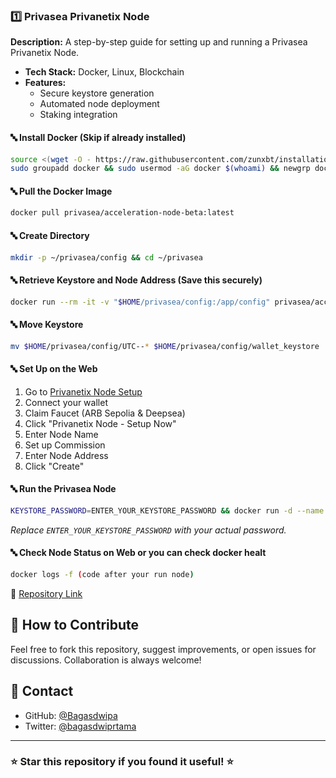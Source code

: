 ### 1️⃣ Privasea Privanetix Node
**Description:** A step-by-step guide for setting up and running a Privasea Privanetix Node.
- **Tech Stack:** Docker, Linux, Blockchain
- **Features:**
  - Secure keystore generation
  - Automated node deployment
  - Staking integration

#### 🔤 Install Docker (Skip if already installed)
```bash
source <(wget -O - https://raw.githubusercontent.com/zunxbt/installation/main/docker.sh)
sudo groupadd docker && sudo usermod -aG docker $(whoami) && newgrp docker
```

#### 🔤 Pull the Docker Image
```bash
docker pull privasea/acceleration-node-beta:latest
```

#### 🔤 Create Directory
```bash
mkdir -p ~/privasea/config && cd ~/privasea
```

#### 🔤 Retrieve Keystore and Node Address (Save this securely)
```bash
docker run --rm -it -v "$HOME/privasea/config:/app/config" privasea/acceleration-node-beta:latest ./node-calc new_keystore
```

#### 🔤 Move Keystore
```bash
mv $HOME/privasea/config/UTC--* $HOME/privasea/config/wallet_keystore
```

#### 🔤 Set Up on the Web
1. Go to [Privanetix Node Setup](https://deepsea-beta.privasea.ai/privanetixNode)
2. Connect your wallet
3. Claim Faucet (ARB Sepolia & Deepsea)
4. Click "Privanetix Node - Setup Now"
5. Enter Node Name
6. Set up Commission
7. Enter Node Address
8. Click "Create"

#### 🔤 Run the Privasea Node
```bash
KEYSTORE_PASSWORD=ENTER_YOUR_KEYSTORE_PASSWORD && docker run -d --name privanetix-node -v "$HOME/privasea/config:/app/config" -e KEYSTORE_PASSWORD=$KEYSTORE_PASSWORD privasea/acceleration-node-beta:latest
```
*Replace `ENTER_YOUR_KEYSTORE_PASSWORD` with your actual password.*

#### 🔤 Check Node Status on Web or you can check docker healt
```bash
docker logs -f (code after your run node)
```

🔗 [Repository Link](https://github.com/yourgithub/privasea-node)

## 🚀 How to Contribute
Feel free to fork this repository, suggest improvements, or open issues for discussions. Collaboration is always welcome!

## 📧 Contact
- GitHub: [@Bagasdwipa](https://github.com/Bagasdwipa)
- Twitter: [@bagasdwiprtama](https://twitter.com/bagasdwiprtama)

---

### ⭐ Star this repository if you found it useful! ⭐
